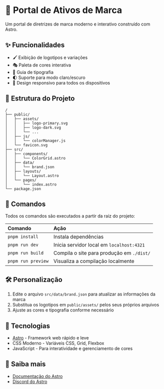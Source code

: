 # 🎨 Portal de Ativos de Marca

Um portal de diretrizes de marca moderno e interativo construído com Astro.

## ✨ Funcionalidades

- 🖌️ Exibição de logotipos e variações
- 🎭 Paleta de cores interativa
- 📝 Guia de tipografia
- 🌓 Suporte para modo claro/escuro
- 📱 Design responsivo para todos os dispositivos

## 🚀 Estrutura do Projeto

```text
/
├── public/
│   ├── assets/
│   │   ├── logo-primary.svg
│   │   ├── logo-dark.svg
│   │   └── ...
│   ├── js/
│   │   └── colorManager.js
│   └── favicon.svg
├── src/
│   ├── components/
│   │   └── ColorGrid.astro
│   ├── data/
│   │   └── brand.json
│   ├── layouts/
│   │   └── Layout.astro
│   └── pages/
│       └── index.astro
└── package.json
```

## 🧞 Comandos

Todos os comandos são executados a partir da raiz do projeto:

| Comando            | Ação                                      |
| :----------------- | :---------------------------------------- |
| `pnpm install`     | Instala dependências                      |
| `pnpm run dev`     | Inicia servidor local em `localhost:4321` |
| `pnpm run build`   | Compila o site para produção em `./dist/` |
| `pnpm run preview` | Visualiza a compilação localmente         |

## 🛠️ Personalização

1. Edite o arquivo `src/data/brand.json` para atualizar as informações da marca
2. Substitua os logotipos em `public/assets/` pelos seus próprios arquivos
3. Ajuste as cores e tipografia conforme necessário

## 🔗 Tecnologias

- [Astro](https://astro.build) - Framework web rápido e leve
- CSS Moderno - Variáveis CSS, Grid, Flexbox
- JavaScript - Para interatividade e gerenciamento de cores

## 👀 Saiba mais

- [Documentação do Astro](https://docs.astro.build)
- [Discord do Astro](https://astro.build/chat)
